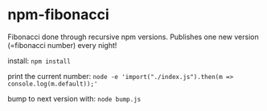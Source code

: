 # npm-fibonacci

Fibonacci done through recursive npm versions. Publishes one new version (=fibonacci number) every night!

install:
`npm install`

print the current number:
`node -e 'import("./index.js").then(m => console.log(m.default));'`

bump to next version with:
`node bump.js`
